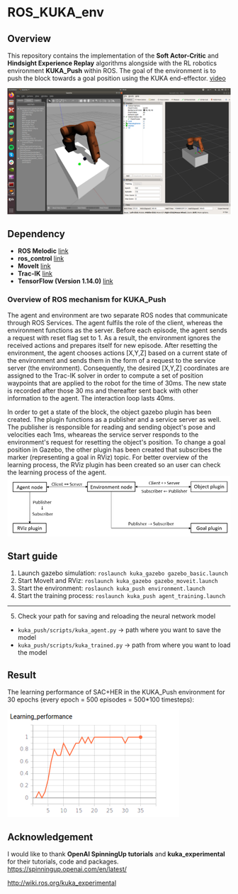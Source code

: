 # ROS_KUKA_env

## Overview
This repository contains the implementation of the **Soft Actor-Critic** and **Hindsight Experience Replay** algorithms alongside with the RL robotics environment **KUKA_Push** within ROS. The goal of the environment is to push the block towards a goal position using the KUKA end-effector. [video](https://youtu.be/GN2U0PE8QBk)

![KUKA_Push environment](https://raw.githubusercontent.com/TomasMerva/ROS_KUKA_env/master/img/kukapush.png?raw=true "KUKA_Push environment")

## Dependency
- **ROS Melodic** [link](http://wiki.ros.org/melodic/Installation/Ubuntu)
- **ros_control** [link](http://wiki.ros.org/ros_control)
- **MoveIt**  [link](https://moveit.ros.org/install/)
- **Trac-IK** [link](https://ros-planning.github.io/moveit_tutorials/doc/trac_ik/trac_ik_tutorial.html)
- **TensorFlow (Version 1.14.0)** [link](https://www.tensorflow.org/install/pip)

### Overview of ROS mechanism for KUKA_Push
The agent and environment are two separate ROS nodes that communicate through ROS Services. The agent fulfils the role of the client, whereas the environment functions as the server. Before each episode, the agent sends a request with reset flag set to 1. As a result, the environment ignores the received actions and prepares itself for new episode. After resetting the environment, the agent chooses actions [X,Y,Z] based on a current state of the environment and sends them in the form of a request to the service server (the environment). Consequently, the desired [X,Y,Z] coordinates are assigned to the Trac-IK solver in order to compute a set of position waypoints that are applied to the robot for the time of 30ms. The new state is recorded after those 30 ms and thereafter sent back with other information to the agent. The interaction loop lasts 40ms.

In order to get a state of the block, the object gazebo plugin has been created. The plugin functions as a publisher and a service server as well. The publisher is responsible for reading and sending object's pose and velocities each 1ms, wheareas the service server responds to the environment's request for resetting the object's position. To change a goal position in Gazebo, the other plugin has been created that subscribes the marker (representing a goal in RViz) topic. For better overview of the learning process, the RViz plugin has been created so an user can check the learning process of the agent.
![KUKA_Push mechanism](https://raw.githubusercontent.com/TomasMerva/ROS_KUKA_env/master/img/scheme.png?raw=true "KUKA_Push mechanism")

## Start guide
1. Launch gazebo simulation: `roslaunch kuka_gazebo gazebo_basic.launch`
2. Start MoveIt and RViz: `roslaunch kuka_gazebo gazebo_moveit.launch`
3. Start the environment: `roslaunch kuka_push environment.launch`
4. Start the training process: `roslaunch kuka_push agent_training.launch`
---
5. Check your path for saving and reloading the neural network model
- `kuka_push/scripts/kuka_agent.py` -> path where you want to save the model
- `kuka_push/scripts/kuka_trained.py` -> path from where you want to load the model

## Result
The learning performance of SAC+HER in the KUKA_Push environment for 30 epochs (every epoch = 500 episodes = 500*100 timesteps):

![KUKA_Push performance](https://raw.githubusercontent.com/TomasMerva/ROS_KUKA_env/master/img/kukapush_performance.png?raw=true "KUKA_Push performance")

## Acknowledgement
I would like to thank **OpenAI SpinningUp tutorials** and **kuka_experimental** for their tutorials, code and packages.
https://spinningup.openai.com/en/latest/

http://wiki.ros.org/kuka_experimental

